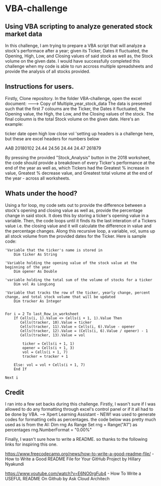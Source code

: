 # VBA-challenge

## Using VBA scripting to analyze generated stock market data
In this challenge, I am trying to prepare a VBA script that will analyze a stock's performace after a year; given its Ticker, Dates it fluctuated, the Opening, High, Low, and Closing values of said stock as well as, the Stock volume on the given date.  I would have successfully completed this challenge when my code is able to run accross multiple spreadsheets and provide the analysis of all stocks provided.

## Instructions for users.
Firstly, Clone repository.
In the folder VBA-challenge, open the excel document:
---> Copy of Multiple_year_stock_data
The data is presented such that the first 7 coloums are the Ticker, the Dates it fluctuated, the Opening value, the High, the Low, and the Closing values of the stock. The final coloumn is the total Stock volume on the given date. Here's an example:

ticker      date	   open 	high	low	    close	    vol   'setting up headers is a challenge here, but these are excel headers for numbers below

AAB	       20180102   24.44	    24.56	24.44	24.47	    261879

By pressing the provided "Stock_Analysis" button in the 2018 worksheet, the code should provide a breakdown of every Ticker's performance at the end of the year as well as, which Tickers had the Greatest % increase in value, Greatest % decrease value, and Greatest total volume at the end of the year - across all worksheets.

## Whats under the hood?
Using a for loop, my code sets out to provide the difference between a stock's opening and closing value as well as, provide the percentage change in said stock. It does this by storing a ticker's opening value in a variable. Then, the code loops until it finds its the last interation of a Tickers value i.e. the closing value and it will calculate the difference in value and the percentage changes. Along this recursive loop, a variable, vol, sums up all stock volume from the provided dates for the Ticker. Here is sample code:

    'Variable that the ticker's name is stored in
        Dim ticker As String

    'Variable holding the opening value of the stock value at the beginning of the year
        Dim opener As Double   

    'variable holding the total sum of the volume of stocks for a ticker
        Dim vol As LongLong
        
    'Variable that tracks the row of the ticker, yearly change, percent change, and total stock volume that will be updated
        Dim tracker As Integer


    For i = 2 To last_Row_in_worksheet
        If Cells(i, 1).Value <> Cells(i + 1, 1).Value Then
           Cells(tracker, 10).Value = ticker
           Cells(tracker, 11).Value = Cells(i, 6).Value - opener
           Cells(tracker, 12).Value = (Cells(i, 6).Value / opener) - 1
           Cells(tracker, 13).Value = vol                       
            
            ticker = Cells(i + 1, 1)
            opener = Cells(i + 1, 3)
            vol = Cells(i + 1, 7)
            tracker = tracker + 1
        
        Else: vol = vol + Cells(i + 1, 7)
        End If
        
    Next i


## Credit
I ran into a few set backs during this challenge. 
Firstly, I wasn't sure if I was allowed to do any formatting through excel's control panel or if it all had to be done by VBA.
--> Xpert Learning Assistant - NEW! was used to generate codes for formatting cells as percentages. the code below was pretty much used as is from the AI:
Dim rng As Range
    Set rng = Range("A1") as percentages
    rng.NumberFormat = "0.00%"

Finally, I wasn't sure how to write a README. so thanks to the following links for inspiring this one.

 https://www.freecodecamp.org/news/how-to-write-a-good-readme-file/ -How to Write a Good README File for Your GitHub Project by Hillary Nyakundi

 https://www.youtube.com/watch?v=E6NO0rgFub4 - How To Write a USEFUL README On Github by Ask Cloud Architech
